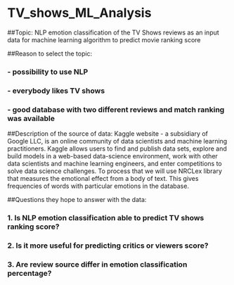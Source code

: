 # TV_shows_ML_Analysis

##Topic: NLP emotion classification of the TV Shows reviews as an input data for machine learning algorithm to predict movie ranking score


##Reason to select the topic: 
### - possibility to use NLP
### - everybody likes TV shows
### - good database with two different reviews and match ranking was available

##Description of the source of data: Kaggle website - a subsidiary of Google LLC, is an online community of data scientists and machine learning practitioners. Kaggle allows users to find and publish data sets, explore and build models in a web-based data-science environment, work with other data scientists and machine learning engineers, and enter competitions to solve data science challenges. To process that we will use NRCLex library that measures the emotional effect from a body of text. This gives frequencies of words with particular emotions in the database. 

##Questions they hope to answer with the data: 
### 1. Is NLP emotion classification able to predict TV shows ranking score?
### 2. Is it more useful for predicting critics or viewers score?
### 3. Are review source differ in emotion classification percentage?

